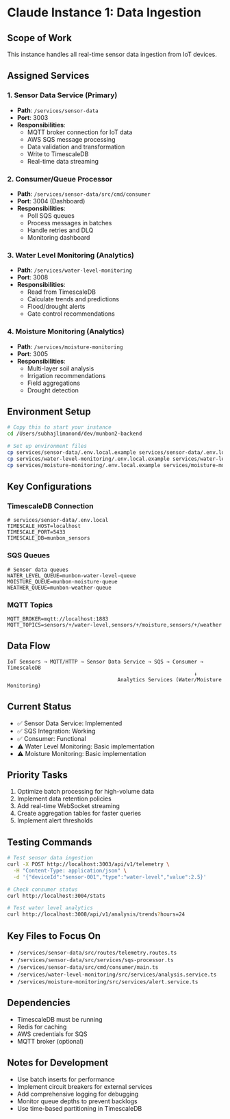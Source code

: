 # Claude Instance 1: Data Ingestion

## Scope of Work
This instance handles all real-time sensor data ingestion from IoT devices.

## Assigned Services

### 1. **Sensor Data Service** (Primary)
- **Path**: `/services/sensor-data`
- **Port**: 3003
- **Responsibilities**:
  - MQTT broker connection for IoT data
  - AWS SQS message processing
  - Data validation and transformation
  - Write to TimescaleDB
  - Real-time data streaming

### 2. **Consumer/Queue Processor**
- **Path**: `/services/sensor-data/src/cmd/consumer`
- **Port**: 3004 (Dashboard)
- **Responsibilities**:
  - Poll SQS queues
  - Process messages in batches
  - Handle retries and DLQ
  - Monitoring dashboard

### 3. **Water Level Monitoring** (Analytics)
- **Path**: `/services/water-level-monitoring`
- **Port**: 3008
- **Responsibilities**:
  - Read from TimescaleDB
  - Calculate trends and predictions
  - Flood/drought alerts
  - Gate control recommendations

### 4. **Moisture Monitoring** (Analytics)
- **Path**: `/services/moisture-monitoring`
- **Port**: 3005
- **Responsibilities**:
  - Multi-layer soil analysis
  - Irrigation recommendations
  - Field aggregations
  - Drought detection

## Environment Setup

```bash
# Copy this to start your instance
cd /Users/subhajlimanond/dev/munbon2-backend

# Set up environment files
cp services/sensor-data/.env.local.example services/sensor-data/.env.local
cp services/water-level-monitoring/.env.local.example services/water-level-monitoring/.env.local
cp services/moisture-monitoring/.env.local.example services/moisture-monitoring/.env.local
```

## Key Configurations

### TimescaleDB Connection
```env
# services/sensor-data/.env.local
TIMESCALE_HOST=localhost
TIMESCALE_PORT=5433
TIMESCALE_DB=munbon_sensors
```

### SQS Queues
```env
# Sensor data queues
WATER_LEVEL_QUEUE=munbon-water-level-queue
MOISTURE_QUEUE=munbon-moisture-queue
WEATHER_QUEUE=munbon-weather-queue
```

### MQTT Topics
```env
MQTT_BROKER=mqtt://localhost:1883
MQTT_TOPICS=sensors/+/water-level,sensors/+/moisture,sensors/+/weather
```

## Data Flow
```
IoT Sensors → MQTT/HTTP → Sensor Data Service → SQS → Consumer → TimescaleDB
                                                             ↓
                                    Analytics Services (Water/Moisture Monitoring)
```

## Current Status
- ✅ Sensor Data Service: Implemented
- ✅ SQS Integration: Working
- ✅ Consumer: Functional
- ⚠️ Water Level Monitoring: Basic implementation
- ⚠️ Moisture Monitoring: Basic implementation

## Priority Tasks
1. Optimize batch processing for high-volume data
2. Implement data retention policies
3. Add real-time WebSocket streaming
4. Create aggregation tables for faster queries
5. Implement alert thresholds

## Testing Commands
```bash
# Test sensor data ingestion
curl -X POST http://localhost:3003/api/v1/telemetry \
  -H "Content-Type: application/json" \
  -d '{"deviceId":"sensor-001","type":"water-level","value":2.5}'

# Check consumer status
curl http://localhost:3004/stats

# Test water level analytics
curl http://localhost:3008/api/v1/analysis/trends?hours=24
```

## Key Files to Focus On
- `/services/sensor-data/src/routes/telemetry.routes.ts`
- `/services/sensor-data/src/services/sqs-processor.ts`
- `/services/sensor-data/src/cmd/consumer/main.ts`
- `/services/water-level-monitoring/src/services/analysis.service.ts`
- `/services/moisture-monitoring/src/services/alert.service.ts`

## Dependencies
- TimescaleDB must be running
- Redis for caching
- AWS credentials for SQS
- MQTT broker (optional)

## Notes for Development
- Use batch inserts for performance
- Implement circuit breakers for external services
- Add comprehensive logging for debugging
- Monitor queue depths to prevent backlogs
- Use time-based partitioning in TimescaleDB